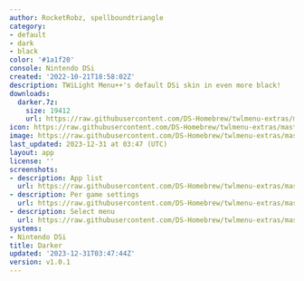 ```yaml
---
author: RocketRobz, spellboundtriangle
category:
- default
- dark
- black
color: '#1a1f20'
console: Nintendo DSi
created: '2022-10-21T18:58:02Z'
description: TWiLight Menu++'s default DSi skin in even more black!
downloads:
  darker.7z:
    size: 19412
    url: https://raw.githubusercontent.com/DS-Homebrew/twlmenu-extras/master/_nds/TWiLightMenu/dsimenu/themes/darker.7z
icon: https://raw.githubusercontent.com/DS-Homebrew/twlmenu-extras/master/_nds/TWiLightMenu/dsimenu/themes/meta/darker/icon.png
image: https://raw.githubusercontent.com/DS-Homebrew/twlmenu-extras/master/_nds/TWiLightMenu/dsimenu/themes/meta/darker/icon.png
last_updated: 2023-12-31 at 03:47 (UTC)
layout: app
license: ''
screenshots:
- description: App list
  url: https://raw.githubusercontent.com/DS-Homebrew/twlmenu-extras/master/_nds/TWiLightMenu/dsimenu/themes/meta/darker/screenshots/app-list.png
- description: Per game settings
  url: https://raw.githubusercontent.com/DS-Homebrew/twlmenu-extras/master/_nds/TWiLightMenu/dsimenu/themes/meta/darker/screenshots/per-game-settings.png
- description: Select menu
  url: https://raw.githubusercontent.com/DS-Homebrew/twlmenu-extras/master/_nds/TWiLightMenu/dsimenu/themes/meta/darker/screenshots/select-menu.png
systems:
- Nintendo DSi
title: Darker
updated: '2023-12-31T03:47:44Z'
version: v1.0.1
---
```


